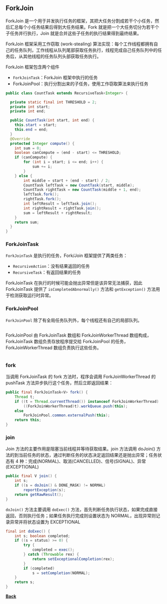 ## ForkJoin

ForkJoin 是一个用于并发执行任务的框架，其把大任务分割成若干个小任务，然后汇总每个小任务结果后得到大任务结果。Fork 就是把一个大任务切分为若干个子任务并行执行，Join 就是合并这些子任务的执行结果得到最终结果。

ForkJoin 框架采用工作窃取 (work-stealing) 算法实现：每个工作线程都拥有自己的任务队列，工作线程从队列尾部获取任务执行，线程完成自己任务队列中的任务后，从其他线程的任务队列头部获取任务执行。

ForkJoin 框架包含两个组件

- `ForkJoinTask`：ForkJoin 框架中执行的任务
- ForkJoinPool：执行分割出来的子任务，使用工作窃取算法来执行任务

```java
public class CountTask extends RecursiveTask<Integer> {

  private static final int THRESHOLD = 2;
  private int start;
  private int end;

  public CountTask(int start, int end) {
	this.start = start;
	this.end = end;
  }
  @Override
  protected Integer compute() {
	int sum = 0;
	boolean canCompute = (end - start) <= THRESHOLD;
	if (canCompute) {
		for (int i = start; i <= end; i++) {
			sum += i;
		}
	} else {
		int middle = start + (end - start) / 2;
		CountTask leftTask = new CountTask(start, middle);
		CountTask rightTask = new CountTask(middle + 1, end);
		leftTask.fork();
		rightTask.fork();
		int leftResult = leftTask.join();
		int rightResult = rightTask.join();
		sum = leftResult + rightResult;
	}
	return sum;
  }
}
```



### ForkJoinTask

`ForkJoinTask` 是执行的任务，Fork/Join 框架提供了两类任务：

- `RecursiveAction`：没有结果返回的任务
- `RecursiveTask`：有返回结果的任务

ForkJoinTask 在执行的时候可能会抛出异常但是该异常无法捕获，因此 ForkJoinTask 提供了 ```isCompletedAbnormally()``` 方法和 ```getException()``` 方法用于检测获取运行时异常。

### ForkJoinPool

`ForkJoinPool` 除了有全局任务队列外，每个线程还有自己的局部队列。

```java

```



ForkJoinPool 由 ForkJoinTask 数组和 ForkJoinWorkerThread 数组构成，ForkJoinTask 数组负责存放程序提交给 ForkJoinPool 的任务，ForkJoinWorkerThread 数组负责执行这些任务。

```java

```

### fork
当调用 ForkJoinTask 的 fork 方法时，程序会调用 ForkJoinWorkerThread 的 pushTask 方法异步执行这个任务，然后立即返回结果：
```java
public final ForkJoinTask<V> fork() {
    Thread t;
    if ((t = Thread.currentThread()) instanceof ForkJoinWorkerThread)
        ((ForkJoinWorkerThread)t).workQueue.push(this);
    else
        ForkJoinPool.common.externalPush(this);
    return this;
}
```
### join

Join 方法的主要作用是阻塞当前线程并等待获取结果。join 方法调用 doJoin() 方法的到当前任务的状态，通过判断任务的状态决定返回结果还是抛出异常；任务状态有 4 种：完成(NORMAL)、取消(CANCELLED)、信号(SIGNAL)、异常(EXCEPTIONAL)
```java
public final V join() {
    int s;
    if ((s = doJoin() & DONE_MASK) != NORMAL)
        reportException(s);
    return getRawResult();
}
```
```doJoin()``` 方法主要调用 ```doExec()``` 方法，首先判断任务执行状态，如果完成直接返回，否则执行任务；如果任务执行完成则设置状态为 NORMAL，出现异常则记录异常并将状态设置为 EXCEPTIONAL
```java
final int doExec() {
    int s; boolean completed;
    if ((s = status) >= 0) {
        try {
            completed = exec();
        } catch (Throwable rex) {
            return setExceptionalCompletion(rex);
        }
        if (completed)
            s = setCompletion(NORMAL);
    }
    return s;
}
```

**[Back](../)**